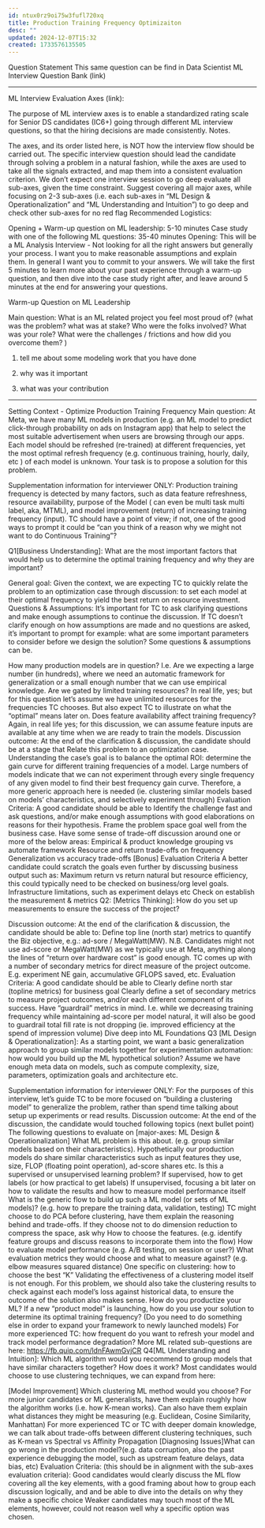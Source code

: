 ```yaml
---
id: ntux0rz9oi75w3fufl720xq
title: Production Training Frequency Optimizaiton
desc: ""
updated: 2024-12-07T15:32
created: 1733576135505
---
```


Question Statement
This same question can be find in Data Scientist ML Interview Question Bank (link)

--- --- --- --- --- --- --- --- --- --- --- --- --- --- --- --- --- --- --- ---

ML Interview Evaluation Axes (link):

The purpose of ML interview axes is to enable a standardized rating scale for Senior DS candidates (IC6+) going through different ML interview questions, so that the hiring decisions are made consistently.
Notes.

The axes, and its order listed here, is NOT how the interview flow should be carried out. The specific interview question should lead the candidate through solving a problem in a natural fashion, while the axes are used to take all the signals extracted, and map them into a consistent evaluation criterion.
We don’t expect one interview session to go deep evaluate all sub-axes, given the time constraint. Suggest covering all major axes, while focusing on 2-3 sub-axes (i.e. each sub-axes in “ML Design & Operationalization” and “ML Understanding and Intuition”) to go deep and check other sub-axes for no red flag
Recommended Logistics:

Opening + Warm-up question on ML leadership: 5-10 minutes
Case study with one of the following ML questions: 35-40 minutes
Opening: This will be a ML Analysis Interview - Not looking for all the right answers but generally your process. I want you to make reasonable assumptions and explain them. In general I want you to commit to your answers. We will take the first 5 minutes to learn more about your past experience through a warm-up question, and then dive into the case study right after, and leave around 5 minutes at the end for answering your questions.

Warm-up Question on ML Leadership

Main question: What is an ML related project you feel most proud of? (what was the problem? what was at stake? Who were the folks involved? What was your role? What were the challenges / frictions and how did you overcome them? )

1. tell me about some modeling work that you have done

2. why was it important

3. what was your contribution

--- --- --- --- --- --- --- --- --- --- --- --- --- --- --- --- --- --- --- ---

Setting Context - Optimize Production Training Frequency
Main question: At Meta, we have many ML models in production (e.g. an ML model to predict click-through probability on ads on Instagram app) that help to select the most suitable advertisement when users are browsing through our apps. Each model should be refreshed (re-trained) at different frequencies, yet the most optimal refresh frequency (e.g. continuous training, hourly, daily, etc ) of each model is unknown. Your task is to propose a solution for this problem.

Supplementation information for interviewer ONLY: Production training frequency is detected by many factors, such as data feature refreshness, resource availability, purpose of the Model ( can even be multi task multi label, aka, MTML), and model improvement (return) of increasing training frequency (input). TC should have a point of view; if not, one of the good ways to prompt it could be “can you think of a reason why we might not want to do Continuous Training”?

Q1[Business Understanding]: What are the most important factors that would help us to determine the optimal training frequency and why they are important?

General goal: Given the context, we are expecting TC to quickly relate the problem to an optimization case through discussion: to set each model at their optimal frequency to yield the best return on resource investment.
Questions & Assumptions:  It’s important for TC to ask clarifying questions and make enough assumptions to continue the discussion. If TC doesn’t clarify enough on how assumptions are made and no questions are asked, it’s important to prompt for example: what are some important parameters to consider before we design the solution?
Some questions & assumptions can be.

How many production models are in question? 
I.e. Are we expecting a large number (in hundreds), where we need an automatic framework for generalization or a small enough number that we can use empirical knowledge.
Are we gated by limited training resources?
In real life, yes; but for this question let’s assume we have unlimited resources for the frequencies TC chooses. But also expect TC to illustrate on what the “optimal” means later on.
Does feature availability affect training frequency?
Again, in real life yes; for this discussion, we can assume feature inputs are available at any time when we are ready to train the models.
Discussion outcome: At the end of the clarification & discussion, the candidate should be at a stage that
Relate this problem to an optimization case.
Understanding the case’s goal is to balance the optimal ROI: determine the gain curve for different training frequencies of a model.
Large numbers of models indicate that we can not experiment through every single frequency of any given model to find their best frequency gain curve.
Therefore, a more generic approach here is needed (ie. clustering similar models based on models’ characteristics, and selectively experiment through)
Evaluation Criteria: A good candidate should be able to
Identify the challenge fast and ask questions, and/or make enough assumptions with good elaborations on reasons for their hypothesis.
Frame the problem space goal well from the business case.
Have some sense of trade-off discussion around one or more of the below areas:
Empirical & product knowledge grouping vs automate framework
Resource and return trade-offs on frequency
Generalization vs accuracy trade-offs
[Bonus] Evaluation Criteria A better candidate could scratch the goals even further by discussing business output such as:
Maximum return vs return natural but resource efficiency, this could typically need to be checked on business/org level goals.
Infrastructure limitations, such as experiment delays etc
Check on establish the measurement & metrics
Q2: [Metrics Thinking]: How do you set up measurements to ensure the success of the project?

Discussion outcome: At the end of the clarification & discussion, the candidate should be able to:
Define top line (north star) metrics to quantify the Biz objective, e.g.: ad-sore / MegaWatt(MW). N.B. Candidates might not use ad-score or MegaWatt(MW) as we typically use at Meta, anything along the lines of “return over hardware cost” is good enough.
TC comes up with a number of secondary metrics for direct measure of the project outcome. E.g. experiment NE gain, accumulative GFLOPS saved, etc.
Evaluation Criteria: A good candidate should be able to
Clearly define north star (topline metrics) for business goal
Clearly define a set of secondary metrics to measure project outcomes, and/or each different component of its success.
Have “guardrail” metrics in mind. I.e. while we decreasing training frequency while maintaining ad-score per model natural, it will also be good to guardrail total fill rate is not dropping (ie. improved efficiency at the spend of impression volume)
Dive deep into ML Foundations
Q3 [ML Design & Operationalization]:  As a starting point, we want a basic generalization approach to group similar models together for experimentation automation: how would you build up the ML hypothetical solution? Assume we have enough meta data on models, such as compute complexity, size, parameters, optimization goals and architecture etc.

Supplementation information for interviewer ONLY: For the purposes of this interview, let’s guide TC to be more focused on “building a clustering model” to generalize the problem, rather than spend time talking about setup up experiments or read results.
Discussion outcome: At the end of the discussion, the candidate would touched following topics (next bullet point)
The following questions to evaluate on [major-axes: ML Design & Operationalization]
What ML problem is this about. (e.g. group similar models based on their characteristics). Hypothetically our production models do share similar characteristics such as input features they use, size, FLOP (floating point operation), ad-score shares etc.
Is this a supervised or unsupervised learning problem?
If supervised, how to get labels (or how practical to get labels)
If unsupervised, focusing a bit later on how to validate the results and how to measure model performance itself
What is the generic flow to build up such a ML model (or sets of ML models)? (e.g. how to prepare the training data, validation, testing)
TC might choose to do PCA before clustering, have them explain the reasoning behind and trade-offs.
If they choose not to do dimension reduction to compress the space, ask why
How to choose the features. (e.g. identify feature groups and discuss reasons to incorporate them into the flow)
How to evaluate model performance (e.g. A/B testing, on session or user?)
What evaluation metrics they would choose and what to measure against? (e.g. elbow measures squared distance)
One specific on clustering: how to choose the best “K”
Validating the effectiveness of a clustering model itself is not enough. For this problem, we should also take the clustering results to check against each model’s loss against historical data, to ensure the outcome of the solution also makes sense.
How do you productize your ML?
If a new “product model” is launching, how do you use your solution to determine its optimal training frequency? (Do you need to do something else in order to expand your framework to newly launched models)
For more experienced TC: how frequent do you want to refresh your model and track model performance degradation?
More ML related sub-questions are here: https://fb.quip.com/ldnFAwmGvjCR
Q4[ML Understanding and Intuition]: Which ML algorithm would you recommend to group models that have similar characters together? How does it work? Most candidates would choose to use clustering techniques, we can expand from here:

[Model Improvement] Which clustering ML method would you choose? For more junior candidates or ML generalists, have them explain roughly how the algorithm works (i.e. how K-mean works). Can also have them explain what distances they might be measuring (e.g. Euclidean, Cosine Similarity, Manhattan)
For more experienced TC or TC with deeper domain knowledge, we can talk about trade-offs between different clustering techniques, such as K-mean vs Spectral vs Affinity Propagation
[Diagnosing Issues]What can go wrong in the production model?(e.g. data corruption, also the past experience debugging the model, such as upstream feature delays, data bias, etc)
Evaluation Criteria: (this should be in alignment with the sub-axes evaluation criteria):
Good candidates would clearly discuss the ML flow covering all the key elements, with a good framing about how to group each discussion logically, and and be able to dive into the details on why they make a specific choice
Weaker candidates may touch most of the ML elements, however, could not reason well why a specific option was chosen.